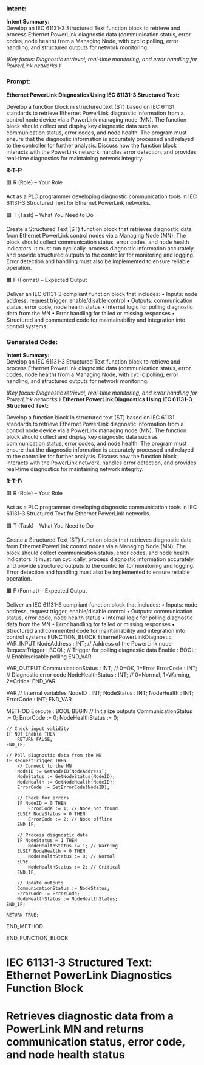 ### Intent:
**Intent Summary:**  
Develop an IEC 61131-3 Structured Text function block to retrieve and process Ethernet PowerLink diagnostic data (communication status, error codes, node health) from a Managing Node, with cyclic polling, error handling, and structured outputs for network monitoring.  

*(Key focus: Diagnostic retrieval, real-time monitoring, and error handling for PowerLink networks.)*

### Prompt:
**Ethernet PowerLink Diagnostics Using IEC 61131-3 Structured Text:**

Develop a function block in structured text (ST) based on IEC 61131 standards to retrieve Ethernet PowerLink diagnostic information from a control node device via a PowerLink managing node (MN). The function block should collect and display key diagnostic data such as communication status, error codes, and node health. The program must ensure that the diagnostic information is accurately processed and relayed to the controller for further analysis. Discuss how the function block interacts with the PowerLink network, handles error detection, and provides real-time diagnostics for maintaining network integrity.

**R-T-F:**

🟥 R (Role) – Your Role

Act as a PLC programmer developing diagnostic communication tools in IEC 61131-3 Structured Text for Ethernet PowerLink networks.

🟩 T (Task) – What You Need to Do

Create a Structured Text (ST) function block that retrieves diagnostic data from Ethernet PowerLink control nodes via a Managing Node (MN). The block should collect communication status, error codes, and node health indicators. It must run cyclically, process diagnostic information accurately, and provide structured outputs to the controller for monitoring and logging. Error detection and handling must also be implemented to ensure reliable operation.

🟧 F (Format) – Expected Output

Deliver an IEC 61131-3 compliant function block that includes:
	•	Inputs: node address, request trigger, enable/disable control
	•	Outputs: communication status, error code, node health status
	•	Internal logic for polling diagnostic data from the MN
	•	Error handling for failed or missing responses
	•	Structured and commented code for maintainability and integration into control systems

### Generated Code:
**Intent Summary:**  
Develop an IEC 61131-3 Structured Text function block to retrieve and process Ethernet PowerLink diagnostic data (communication status, error codes, node health) from a Managing Node, with cyclic polling, error handling, and structured outputs for network monitoring.  

*(Key focus: Diagnostic retrieval, real-time monitoring, and error handling for PowerLink networks.)*
**Ethernet PowerLink Diagnostics Using IEC 61131-3 Structured Text:**

Develop a function block in structured text (ST) based on IEC 61131 standards to retrieve Ethernet PowerLink diagnostic information from a control node device via a PowerLink managing node (MN). The function block should collect and display key diagnostic data such as communication status, error codes, and node health. The program must ensure that the diagnostic information is accurately processed and relayed to the controller for further analysis. Discuss how the function block interacts with the PowerLink network, handles error detection, and provides real-time diagnostics for maintaining network integrity.

**R-T-F:**

🟥 R (Role) – Your Role

Act as a PLC programmer developing diagnostic communication tools in IEC 61131-3 Structured Text for Ethernet PowerLink networks.

🟩 T (Task) – What You Need to Do

Create a Structured Text (ST) function block that retrieves diagnostic data from Ethernet PowerLink control nodes via a Managing Node (MN). The block should collect communication status, error codes, and node health indicators. It must run cyclically, process diagnostic information accurately, and provide structured outputs to the controller for monitoring and logging. Error detection and handling must also be implemented to ensure reliable operation.

🟧 F (Format) – Expected Output

Deliver an IEC 61131-3 compliant function block that includes:
	•	Inputs: node address, request trigger, enable/disable control
	•	Outputs: communication status, error code, node health status
	•	Internal logic for polling diagnostic data from the MN
	•	Error handling for failed or missing responses
	•	Structured and commented code for maintainability and integration into control systems
FUNCTION_BLOCK EthernetPowerLinkDiagnostic
VAR_INPUT
    NodeAddress : INT; // Address of the PowerLink node
    RequestTrigger : BOOL; // Trigger for polling diagnostic data
    Enable : BOOL; // Enable/disable polling
END_VAR

VAR_OUTPUT
    CommunicationStatus : INT; // 0=OK, 1=Error
    ErrorCode : INT; // Diagnostic error code
    NodeHealthStatus : INT; // 0=Normal, 1=Warning, 2=Critical
END_VAR

VAR
    // Internal variables
    NodeID : INT;
    NodeStatus : INT;
    NodeHealth : INT;
    ErrorCode : INT;
END_VAR

METHOD Execute : BOOL
BEGIN
    // Initialize outputs
    CommunicationStatus := 0;
    ErrorCode := 0;
    NodeHealthStatus := 0;

    // Check input validity
    IF NOT Enable THEN
        RETURN FALSE;
    END_IF;

    // Poll diagnostic data from the MN
    IF RequestTrigger THEN
        // Connect to the MN
        NodeID := GetNodeID(NodeAddress);
        NodeStatus := GetNodeStatus(NodeID);
        NodeHealth := GetNodeHealth(NodeID);
        ErrorCode := GetErrorCode(NodeID);

        // Check for errors
        IF NodeID = 0 THEN
            ErrorCode := 1; // Node not found
        ELSIF NodeStatus = 0 THEN
            ErrorCode := 2; // Node offline
        END_IF;

        // Process diagnostic data
        IF NodeStatus = 1 THEN
            NodeHealthStatus := 1; // Warning
        ELSIF NodeHealth = 0 THEN
            NodeHealthStatus := 0; // Normal
        ELSE
            NodeHealthStatus := 2; // Critical
        END_IF;

        // Update outputs
        CommunicationStatus := NodeStatus;
        ErrorCode := ErrorCode;
        NodeHealthStatus := NodeHealthStatus;
    END_IF;

    RETURN TRUE;
END_METHOD

END_FUNCTION_BLOCK

# IEC 61131-3 Structured Text: Ethernet PowerLink Diagnostics Function Block
# Retrieves diagnostic data from a PowerLink MN and returns communication status, error code, and node health status
